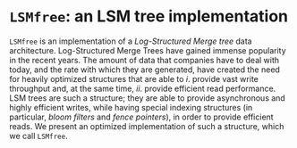 # `LSMfree`: an LSM tree implementation
`LSMfree` is an implementation of a *Log-Structured Merge tree* data architecture. Log-Structured Merge Trees have gained immense popularity in the recent years. The amount of data that companies have to deal with today, and the rate with which they are generated, have created the need for heavily optimized structures that are able to *i*. provide vast write throughput and, at the same time, *ii*. provide efficient read performance. LSM trees are such a structure; they are able to provide asynchronous and highly efficient writes, while having special indexing structures (in particular, *bloom filters* and *fence pointers*), in order to provide efficient reads. We present an optimized implementation of such a structure, which we call `LSMfree`.

